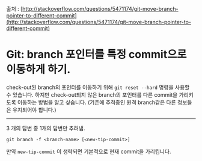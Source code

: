 출처 : [http://stackoverflow.com/questions/5471174/git-move-branch-pointer-to-different-commit](http://stackoverflow.com/questions/5471174/git-move-branch-pointer-to-different-commit)

# Git: branch 포인터를 특정 commit으로 이동하게 하기.

check-out된 branch의 포인터를 이동하기 위해 `git reset --hard` 명령을 사용할 수 있습니다. 하지만 check-out되지 않은 branch의 포인터를 다른 commit을 가리키도록 이동하는 방법을 알고 싶습니다. (기존에 추적중인 원격 branch같은 다른 정보들은 유지되어야 합니다.)

---

3 개의 답변 중 1개의 답변만 추려냄.

```shell
git branch -f <branch-name> [<new-tip-commit>]
```

만약 `new-tip-commit` 이 생략되면 기본적으로 현재 commit을 가리킵니다.
